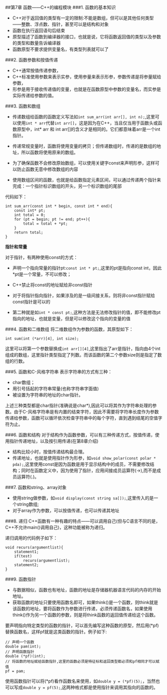 ##第7章 函数——C++的编程模块
###1. 函数的基本知识
* C++对于返回值的类型有一定的限制:不能是数组，但可以是其他任何类型——整数、浮点数、指针，甚至可以是结构和对象
* 函数在执行返回语句后结束
* 原型描述了函数到编译器的接口，也就是说，它将函数返回值的类型以及参数的类型和数量告诉编译器
* 函数原型不要求提供变量名，有类型列表就可以了

###2. 函数参数和按值传递
* C++通常按值传递参数，
* C++标准使用参数来表示实参，使用参量来表示形参，参数传递是将参量赋给参数，
* 形参是用于接收传递值的变量，也就是在函数原型中参数的变量名，而实参是实际传递给参数的值。

###3. 函数和数组
* 传递数组给函数的函数定义写法如`int sum_arr(int arr[], int n);`,这里可以使用`int * arr`代替`int arr[]`，这是因为在C++，当且仅当用于函数头或函数原型中，int* arr 和 int arr[]的含义才是相同的。它们都意味着arr是一个int指针。

* 传递常规变量时，函数将使用变量的拷贝；但传递数组时，传递的是数组的地址，所以函数将使用原来的数组。
* 为了确保函数不会修改原始数组，可以使用关键字const来声明形参，这样可以防止函数无意中修改数组的内容
* 使用数组区间的函数，也就是给函数指定元素区间，可以通过传递两个指针来完成：一个指针标识数组的开头，另一个标识数组的尾部

代码如下：
    
    int sum_arr(const int * begin, const int * end){
        const int* pt;
        int total = 0;
        for (pt = begin; pt != end; pt++){
            total = total + *pt;
        }
        return total;
    }

**指针和常量**

对于指针，有两种使用const的方式：

* 声明一个指向常量的指针pt:`const int * pt;`,这里的pt是指向const int，因此\*pt是一个常量，不可以修改；
* C++禁止将const的地址赋给非const指针
* 对于将指针指向指针，如果涉及的是一级间接关系，则将非const指针赋给const指针是可以的

* 第二种就是如`int * const pt;`,这种方法是无法修改指针的值，即不能修改pt指向的地址，也就是变量，但是可以修改这个指向的变量的值

###4. 函数和二维数组
将二维数组作为参数的函数，其原型如下：

    int sum(int (*arr)[4], int size);
这里可以将第一个参数替换成`int arr[][4]`,这里指出了arr是指针，指向由4个int组成的数组，这里指针类型指定了列数。而该函数的第二个参数size则是指定了数组的行数。

###5. 函数和C-风格字符串
表示字符串的方式有三种：
    
  * char数组；
  * 用引号括起的字符串常量(也称字符串字面值)
  * 被设置为字符串的地址的char指针。

上述三种类型都是char指针(准确说是char*),因此可以将其作为字符串处理的参数。由于C-风格字符串是有内置的结束字符，因此不需要将字符串长度作为参数传递给参数，函数可以循环依次检查字符串中的每个字符，直到遇到结尾的空值字符为止。

###6. 函数和结构
对于结构作为函数参数，可以有三种传递方式，按值传递，使用指针传递地址，以及按引用传递(在第8章介绍)

* 结构比较小时，按值传递结构最合理。
* 传递地址，也就是使用指针作为形参，如`void show_polar(const polar * pda);`,这里使用const是因为函数是用于显示结构中的成员，不需要修改结构；同时在函数定义中，因为使用了指针，应用间接成员运算符(->),而不是成员运算符(.)。

###7. 函数和string、array对象
* 使用string做参数，如`void display(const string sa[]);`,这里传入的是一个string数组;
* 对于array作为参数，可以按值传递，也可以传递其地址

###8. 递归
C++函数有一种有趣的特点——可以调用自己(但与C语言不同的是，C++不允许main()调用自己)，这种功能被称为递归。

递归调用的代码例子如下：

    void recurs(argumentlist){
        statement1;
        if(test)
            recurs(argumentlist);
        statement2;
    }

###9. 函数指针
* 与数据相似，函数也有地址，函数的地址是存储器机器语言代码的内存的开始地址。
* 获取函数的地址只要使用函数名即可，如果think()是一个函数，则think就是该函数的地址，要将函数作为参数进行传递，必须传递函数名，如果使用think()作为另一个函数的参数，则是将think函数的返回值传递给这个函数。

要声明指向特定类型的函数的指针，可以首先编写这种函数的原型，然后用(\*pf)替换函数名，这样pf就是这类函数的指针。例子如下:

    // 声明一个函数
    double pam(int);
    // 声明函数指针
    double (*pf)(int);
    // 将函数的地址赋给函数指针,这里的函数必须是特征标和返回类型都必须和pf相同才可以赋值
    pf = pam;

使用函数指针可以将(\*pf)看作函数名来使用，如`double y = (*pf)(5);`，当然也可以写成`double y = pf(5);`,这两种格式都是使用指针来调用其指向的函数的。

